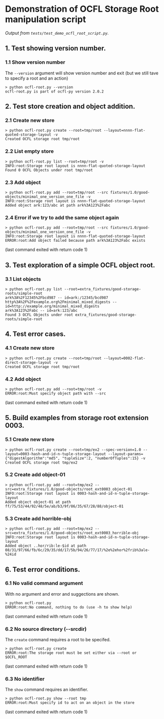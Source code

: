 # Demonstration of OCFL Storage Root manipulation script

_Output from `tests/test_demo_ocfl_root_script.py`._

## 1. Test showing version number.

### 1.1 Show version number

The `--version` argument will show version number and exit (but we still tave to specify a root and an action)

```
> python ocfl-root.py --version
ocfl-root.py is part of ocfl-py version 2.0.2
```


## 2. Test store creation and object addition.

### 2.1 Create new store

```
> python ocfl-root.py create --root=tmp/root --layout=nnnn-flat-quoted-storage-layout -v
Created OCFL storage root tmp/root
```


### 2.2 List empty store

```
> python ocfl-root.py list --root=tmp/root -v
INFO:root:Storage root layout is nnnn-flat-quoted-storage-layout
Found 0 OCFL Objects under root tmp/root
```


### 2.3 Add object

```
> python ocfl-root.py add --root=tmp/root --src fixtures/1.0/good-objects/minimal_one_version_one_file -v
INFO:root:Storage root layout is nnnn-flat-quoted-storage-layout
Added object ark:123/abc at path ark%3A123%2Fabc
```


### 2.4 Error if we try to add the same object again

```
> python ocfl-root.py add --root=tmp/root --src fixtures/1.0/good-objects/minimal_one_version_one_file -v
INFO:root:Storage root layout is nnnn-flat-quoted-storage-layout
ERROR:root:Add object failed because path ark%3A123%2Fabc exists
```

(last command exited with return code 1)


## 3. Test exploration of a simple OCFL object root.

### 3.1 List objects

```
> python ocfl-root.py list --root=extra_fixtures/good-storage-roots/simple-root
ark%3A%2F12345%2Fbcd987 -- id=ark:/12345/bcd987
http%3A%2F%2Fexample.org%2Fminimal_mixed_digests -- id=http://example.org/minimal_mixed_digests
ark%3A123%2Fabc -- id=ark:123/abc
Found 3 OCFL Objects under root extra_fixtures/good-storage-roots/simple-root
```


## 4. Test error cases.

### 4.1 Create new store

```
> python ocfl-root.py create --root=tmp/root --layout=0002-flat-direct-storage-layout -v
Created OCFL storage root tmp/root
```


### 4.2 Add object

```
> python ocfl-root.py add --root=tmp/root -v
ERROR:root:Must specify object path with --src
```

(last command exited with return code 1)


## 5. Build examples from storage root extension 0003.

### 5.1 Create new store

```
> python ocfl-root.py create --root=tmp/ex2 --spec-version=1.0 --layout=0003-hash-and-id-n-tuple-storage-layout --layout-params={"digestAlgorithm":"md5", "tupleSize":2, "numberOfTuples":15} -v
Created OCFL storage root tmp/ex2
```


### 5.2 Create add object-01

```
> python ocfl-root.py add --root=tmp/ex2 --src=extra_fixtures/1.0/good-objects/root_ext0003_object-01
INFO:root:Storage root layout is 0003-hash-and-id-n-tuple-storage-layout
Added object object-01 at path ff/75/53/44/92/48/5e/ab/b3/9f/86/35/67/28/88/object-01
```


### 5.3 Create add horrible-obj

```
> python ocfl-root.py add --root=tmp/ex2 --src=extra_fixtures/1.0/good-objects/root_ext0003_horrible-obj
INFO:root:Storage root layout is 0003-hash-and-id-n-tuple-storage-layout
Added object ..hor/rib:le-$id at path 08/31/97/66/fb/6c/29/35/dd/17/5b/94/26/77/17/%2e%2ehor%2frib%3ale-%24id
```


## 6. Test error conditions.

### 6.1 No valid command argument

With no argument and error and suggections are shown.

```
> python ocfl-root.py
ERROR:root:No command, nothing to do (use -h to show help)
```

(last command exited with return code 1)


### 6.2 No source directory (--srcdir)

The `create` command requires a root to be specifed.

```
> python ocfl-root.py create
ERROR:root:The storage root must be set either via --root or $OCFL_ROOT
```

(last command exited with return code 1)


### 6.3 No identifier

The `show` command requires an identifier.

```
> python ocfl-root.py show --root tmp
ERROR:root:Must specify id to act on an object in the store
```

(last command exited with return code 1)

